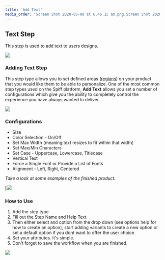 ```yaml
---
title: 'Add Text'
media_order: 'Screen Shot 2020-05-08 at 6.46.15 am.png,Screen Shot 2020-05-08 at 6.47.41 am.png,Screen Shot 2020-09-25 at 4.28.22 pm.png,Screen Shot 2020-09-25 at 4.55.47 pm.png,Screen Shot 2020-09-25 at 5.25.55 pm.png'
---
```


## Text Step

This step is used to add text to users designs.

![](https://help.spiff.com.au/user/pages/04.Spiff-Concepts/04.step-types/01.add-text/Screen%20Shot%202020-09-25%20at%204.28.22%20pm.png)

### Adding Text Step

This step type allows you to set defined areas ([regions](https://help.spiff.com.au/spiff-concepts/workflows/step-details/regions)) on your product that you would like them to be able to personalize. One of the most common step types used on the Spiff platform, **Add Text** allows you set a number of configurations which give you the ability to completely control the experience you have always wanted to deliver. 

![](https://help.spiff.com.au/user/pages/04.Spiff-Concepts/04.step-types/01.add-text/Screen%20Shot%202020-09-25%20at%205.25.55%20pm.png)

### Configurations

 - Size
 - Color Selection - On/Off
 - Set Max Width (meaning text resizes to fit within that width)
 - Set Max/Min Characters
 - Set Case - Uppercase, Lowercase, Titlecase
 - Vertical Text
 - Force a Single Font or Provide a List of Fonts
 - Alignment - Left, Right, Centered

_Take a look at some examples of the finished product._

|![](https://help.spiff.com.au/user/pages/04.Spiff-Concepts/04.step-types/01.add-text/Screen%20Shot%202020-05-08%20at%206.47.41%20am.png)

### How to Use

1. Add the step type 
2. Fill out the Step Name and Help Text 
3. Then either select and option from the drop down (see options help for how to create an option), start adding variants to create a new option or set a default option if you dont want to offer the user choice. 
4. Set your attributes. It's simple.
5. Don't forget to save the workflow when you are finished.

![](https://help.spiff.com.au/user/pages/04.Spiff-Concepts/04.step-types/01.add-text/Screen%20Shot%202020-09-25%20at%204.55.47%20pm.png)
